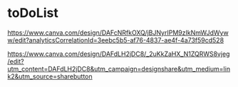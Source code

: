 # toDoList
https://www.canva.com/design/DAFcNRfkOXQ/jBJNyrIPM9zIkNmWJdWyww/edit?analyticsCorrelationId=3eebc5b5-af76-4837-ae4f-4a73f59cd528


https://www.canva.com/design/DAFdLH2jDC8/_2uKkZaHX_N1ZQRWS8vjeg/edit?utm_content=DAFdLH2jDC8&utm_campaign=designshare&utm_medium=link2&utm_source=sharebutton
